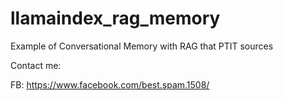 # llamaindex_rag_memory

Example of Conversational Memory with RAG that PTIT sources


Contact me: 

FB: https://www.facebook.com/best.spam.1508/
